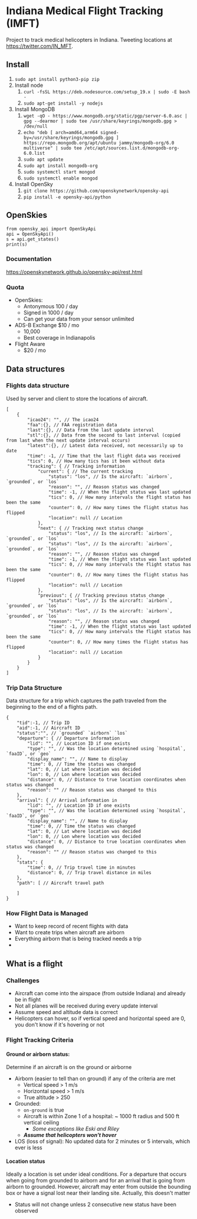 # Indiana Medical Flight Tracking (IMFT)

Project to track medical helicopters in Indiana. Tweeting locations at <https://twitter.com/IN_MFT>.

## Install

1. `sudo apt install python3-pip zip`
2. Install node
    1. `curl -fsSL https://deb.nodesource.com/setup_19.x | sudo -E bash - `
    2. `sudo apt-get install -y nodejs`
3. Install MongoDB
    1. `wget -qO - https://www.mongodb.org/static/pgp/server-6.0.asc |  gpg --dearmor | sudo tee /usr/share/keyrings/mongodb.gpg > /dev/null`
    2. `echo "deb [ arch=amd64,arm64 signed-by=/usr/share/keyrings/mongodb.gpg ] https://repo.mongodb.org/apt/ubuntu jammy/mongodb-org/6.0 multiverse" | sudo tee /etc/apt/sources.list.d/mongodb-org-6.0.list`
    3. `sudo apt update`
    4. `sudo apt install mongodb-org`
    5. `sudo systemctl start mongod`
    6. `sudo systemctl enable mongod`
4. Install OpenSky
    1. `git clone https://github.com/openskynetwork/opensky-api`
    2. `pip install -e opensky-api/python`


## OpenSkies

```
from opensky_api import OpenSkyApi
api = OpenSkyApi()
s = api.get_states()
print(s)
```

### Documentation

<https://openskynetwork.github.io/opensky-api/rest.html>

### Quota

* OpenSkies:
    * Antonymous 100 / day
    * Signed in 1000 / day
    * Can get your data from your sensor unlimited
* ADS-B Exchange $10 / mo
    * 10,000
    * Best coverage in Indianapolis
* Flight Aware 
    * $20 / mo

## Data structures

### Flights data structure

Used by server and client to store the locations of aircraft.

```
[
    {
        "icao24": "", // The icao24
        "faa":{}, // FAA registration data
        "last":{}, // Data from the last update interval
        "stl":{}, // Data from the second to last interval (copied from last when the next update interval occurs)
        "latest":{}, // Latest data received, not necessarily up to date
        "time": -1, // Time that the last flight data was received
        "tics": 0, // How many tics has it been without data
        "tracking": { // Tracking information
            "current": { // The current tracking
                "status": "los", // Is the aircraft: `airborn`, `grounded`, or `los`
                "reason": "", // Reason status was changed
                "time": -1, // When the flight status was last updated
                "tics": 0, // How many intervals the flight status has been the same
                "counter": 0, // How many times the flight status has flipped
                "location": null // Location
            },
            "next": { // Tracking next status change
                "status": "los", // Is the aircraft: `airborn`, `grounded`, or `los`
                "status": "los", // Is the aircraft: `airborn`, `grounded`, or `los`
                "reason": "", // Reason status was changed
                "time": -1, // When the flight status was last updated
                "tics": 0, // How many intervals the flight status has been the same
                "counter": 0, // How many times the flight status has flipped
                "location": null // Location
            },
            "previous": { // Tracking previous status change
                "status": "los", // Is the aircraft: `airborn`, `grounded`, or `los`
                "status": "los", // Is the aircraft: `airborn`, `grounded`, or `los`
                "reason": "", // Reason status was changed
                "time": -1, // When the flight status was last updated
                "tics": 0, // How many intervals the flight status has been the same
                "counter": 0, // How many times the flight status has flipped
                "location": null // Location
            }
        }
    }
]
```

### Trip Data Structure

Data structure for a trip which captures the path traveled from the beginning to the end of a flights path.

```
{
    "tid":-1, // Trip ID
    "aid":-1, // Aircraft ID
    "status":"", // `grounded` `airborn` `los`
    "departure": { // Departure information
        "lid": "", // Location ID if one exists
        "type": "", // Was the location determined using `hospital`, `faaID`, or `geo`
        "display_name": "", // Name to display
        "time": 0, // Time the status was changed
        "lat": 0, // Lat where location was decided
        "lon": 0, // Lon where location was decided
        "distance": 0, // Distance to true location coordinates when status was changed
        "reason": "" // Reason status was changed to this
    },
    "arrival": { // Arrival information in 
        "lid": "", // Location ID if one exists
        "type": "", // Was the location determined using `hospital`, `faaID`, or `geo`
        "display_name": "", // Name to display
        "time": 0, // Time the status was changed
        "lat": 0, // Lat where location was decided
        "lon": 0, // Lon where location was decided
        "distance": 0, // Distance to true location coordinates when status was changed
        "reason": "" // Reason status was changed to this
    },
    "stats": {
        "time": 0, // Trip travel time in minutes
        "distance": 0, // Trip travel distance in miles
    },
    "path": [ // Aircraft travel path

    ]
}
```

### How Flight Data is Managed

* Want to keep record of recent flights with data
* Want to create trips when aircraft are airborn
* Everything airborn that is being tracked needs a trip
* 


## What is a flight

### Challenges

* Aircraft can come into the airspace (from outside Indiana) and already be in flight
* Not all planes will be received during every update interval
* Assume speed and altitude data is correct
* Helicopters can hover, so if vertical speed and horizontal speed are 0, you don't know if it's hovering or not

### Flight Tracking Criteria


#### Ground or airborn status:

Determine if an aircraft is on the ground or airborne

* Airborn (easier to tell than on ground) if any of the criteria are met
    * Vertical speed > 1 m/s
    * Horizontal speed > 1 m/s
    * True altitude > 250
* Grounded:
    * `on-ground` is true
    * Aircraft is within Zone 1 of a hospital: ~ 1000 ft radius and 500 ft vertical ceiling
        * *Some exceptions like Eski and Riley*
    * ***Assume that helicopters won't hover***
* LOS (loss of signal): No updated data for 2 minutes or 5 intervals, which ever is less

#### Location status

Ideally a location is set under ideal conditions. For a departure that occurs when going from grounded to airborn and for an arrival that is going from airborn to grounded. However, aircraft may enter from outside the bounding box or have a signal lost near their landing site. Actually, this doesn't matter

* Status will not change unless 2 consecutive new status have been observed
